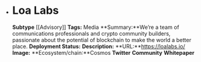 - # Loa Labs
  **Subtype** [[Advisory]]
  **Tags:** Media
  **Summary:**We’re a team of communications professionals and crypto community builders, passionate about the potential of blockchain to make the world a better place.
  **Deployment Status:**
  **Description:**
  **URL:**https://loalabs.io/
  **Image:**
  **Ecosystem/chain:**Cosmos
  **Twitter**
  **Community**
  **Whitepaper**